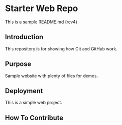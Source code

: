 # Starter Web Repo
This is a sample README.md (rev4)

## Introduction
This repository is for showing how Git and GitHub work.

## Purpose 
Sample website with plenty of files for demos.

## Deployment
This is a simple web project.

## How To Contribute

